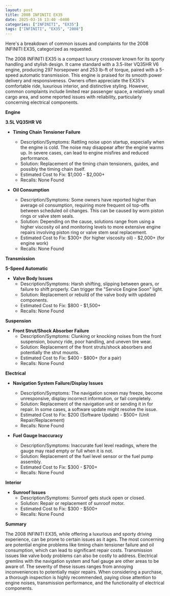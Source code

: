 ```yaml
---
layout: post
title: 2008 INFINITI EX35
date: 2025-03-16 13:40 -0400
categories: ["INFINITI", "EX35"]
tags: ["INFINITI", "EX35", "2008"]
---
```

Here's a breakdown of common issues and complaints for the 2008 INFINITI EX35, categorized as requested.

The 2008 INFINITI EX35 is a compact luxury crossover known for its sporty handling and stylish design. It came standard with a 3.5-liter VQ35HR V6 engine, producing 297 horsepower and 253 lb-ft of torque, paired with a 5-speed automatic transmission. This engine is praised for its smooth power delivery and responsiveness. Owners often appreciate the EX35's comfortable ride, luxurious interior, and distinctive styling. However, common complaints include limited rear passenger space, a relatively small cargo area, and some reported issues with reliability, particularly concerning electrical components.

**Engine**

**3.5L VQ35HR V6**

*   **Timing Chain Tensioner Failure**
    *   Description/Symptoms: Rattling noise upon startup, especially when the engine is cold. The noise may disappear after the engine warms up. In severe cases, can lead to engine misfires and reduced performance.
    *   Solution: Replacement of the timing chain tensioners, guides, and possibly the timing chain itself.
    *   Estimated Cost to Fix: $1,000 - $2,000+
    *   Recalls: None Found

*   **Oil Consumption**
    *   Description/Symptoms: Some owners have reported higher than average oil consumption, requiring more frequent oil top-offs between scheduled oil changes. This can be caused by worn piston rings or valve stem seals.
    *   Solution: Depending on the cause, solutions range from using a higher viscosity oil and monitoring levels to more extensive engine repairs involving piston ring or valve stem seal replacement.
    *   Estimated Cost to Fix: $300+ (for higher viscosity oil) - $2,000+ (for engine work)
    *   Recalls: None Found

**Transmission**

**5-Speed Automatic**

*   **Valve Body Issues**
    *   Description/Symptoms: Harsh shifting, slipping between gears, or failure to shift properly. Can trigger the "Service Engine Soon" light.
    *   Solution: Replacement or rebuild of the valve body with updated components.
    *   Estimated Cost to Fix: $800 - $1,500+
    *   Recalls: None Found

**Suspension**

*   **Front Strut/Shock Absorber Failure**
    *   Description/Symptoms: Clunking or knocking noises from the front suspension, bouncy ride, poor handling, and uneven tire wear.
    *   Solution: Replacement of the front struts/shock absorbers and potentially the strut mounts.
    *   Estimated Cost to Fix: $400 - $800+ (for a pair)
    *   Recalls: None Found

**Electrical**

*   **Navigation System Failure/Display Issues**
    *   Description/Symptoms: The navigation screen may freeze, become unresponsive, display incorrect information, or fail completely.
    *   Solution: Replacement of the navigation unit or sending it in for repair. In some cases, a software update might resolve the issue.
    *   Estimated Cost to Fix: $200 (Software Update) - $500+ (Unit Repair/Replacement)
    *   Recalls: None Found

*   **Fuel Gauge Inaccuracy**
    *   Description/Symptoms: Inaccurate fuel level readings, where the gauge may read empty or full when it is not.
    *   Solution: Replacement of the fuel level sensor or the fuel pump assembly.
    *   Estimated Cost to Fix: $300 - $700+
    *   Recalls: None Found

**Interior**

*   **Sunroof Issues**
    *   Description/Symptoms: Sunroof gets stuck open or closed.
    *   Solution: Repair or replacement of sunroof motor.
    *   Estimated Cost to Fix: $300 - $500+
    *   Recalls: None Found

**Summary**

The 2008 INFINITI EX35, while offering a luxurious and sporty driving experience, can be prone to certain issues as it ages. The most concerning are potential engine problems like timing chain tensioner failure and oil consumption, which can lead to significant repair costs. Transmission issues like valve body problems can also be costly to address. Electrical gremlins with the navigation system and fuel gauge are other areas to be aware of. The severity of these issues ranges from annoying inconveniences to potentially major repairs. When considering a purchase, a thorough inspection is highly recommended, paying close attention to engine noises, transmission performance, and the functionality of electrical components.

